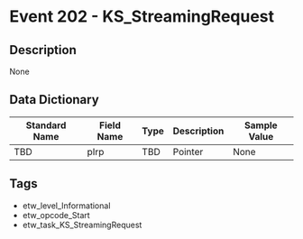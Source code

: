 # Event 202 - KS_StreamingRequest

## Description
None

## Data Dictionary
|Standard Name|Field Name|Type|Description|Sample Value|
|---|---|---|---|---|
|TBD|pIrp|TBD|Pointer|None|None|

## Tags
* etw_level_Informational
* etw_opcode_Start
* etw_task_KS_StreamingRequest